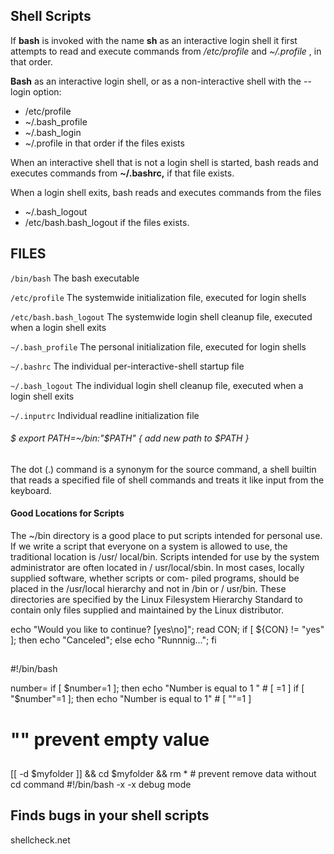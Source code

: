 
## Shell Scripts

If __bash__ is invoked with the name __sh__ as an interactive login shell
it first attempts to read and execute commands from _/etc/profile_ and _~/.profile_ , in that order.

__Bash__ as an interactive login shell, or as a non-interactive shell with the --login option:
 * /etc/profile
 *  ~/.bash_profile
 * ~/.bash_login
 * ~/.profile
  in  that  order if the files exists

When an interactive shell that is not a login shell is started,
bash reads and executes commands from __~/.bashrc,__ if that file exists.

When a login shell exits, bash reads and executes commands from the files
 * ~/.bash_logout
 * /etc/bash.bash_logout
if the files exists.

## FILES
```/bin/bash```
   The bash executable

```/etc/profile```
   The systemwide initialization file, executed for login shells

```/etc/bash.bash_logout```
   The systemwide login shell cleanup file, executed when a login shell exits

```~/.bash_profile```
   The personal initialization file, executed for login shells

```~/.bashrc```
   The individual per-interactive-shell startup file

```~/.bash_logout```
   The individual login shell cleanup file, executed when a login shell exits

```~/.inputrc```
   Individual readline initialization file


###### $ export PATH=~/bin:"$PATH" { add new path to $PATH }

The dot (.) command is a synonym for the source command, a shell builtin that reads a
specified file of shell commands and treats it like input from the keyboard.

#### Good Locations for Scripts
The ~/bin directory is a good place to put scripts intended for personal use. If we write
a script that everyone on a system is allowed to use, the traditional location is /usr/
local/bin. Scripts intended for use by the system administrator are often located in /
usr/local/sbin. In most cases, locally supplied software, whether scripts or com-
piled programs, should be placed in the /usr/local hierarchy and not in /bin or /
usr/bin. These directories are specified by the Linux Filesystem Hierarchy Standard
to contain only files supplied and maintained by the Linux distributor.

echo "Would you like to continue? [yes\no]"; read CON; if [ ${CON} != "yes" ]; then echo "Canceled"; else echo "Runnnig..."; fi

##
#!/bin/bash

number=
if [ $number=1 ]; then echo "Number is equal to 1 "  # [ =1 ]
if [ "$number"=1 ]; then echo "Number is equal to 1" # [ ""=1 ]
# "" prevent empty value

##

[[ -d $myfolder ]] && cd $myfolder && rm * # prevent remove data without cd command
#!/bin/bash -x
-x debug mode

## Finds bugs in your shell scripts

shellcheck.net


